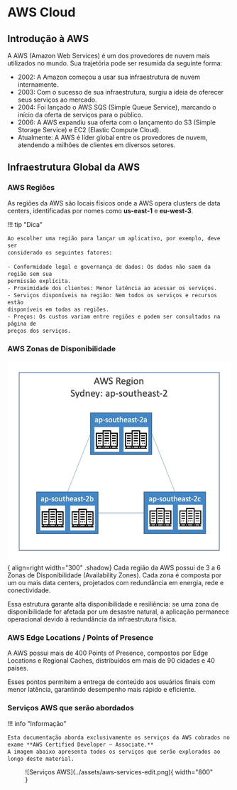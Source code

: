 # **AWS Cloud**

## **Introdução à AWS**

A AWS (Amazon Web Services) é um dos provedores de nuvem mais utilizados no mundo. Sua trajetória pode ser resumida da seguinte forma:

- 2002: A Amazon começou a usar sua infraestrutura de nuvem internamente.
- 2003: Com o sucesso de sua infraestrutura, surgiu a ideia de oferecer seus serviços ao mercado.
- 2004: Foi lançado o AWS SQS (Simple Queue Service), marcando o início da oferta de serviços para o público.
- 2006: A AWS expandiu sua oferta com o lançamento do S3 (Simple Storage Service) e EC2 (Elastic Compute Cloud).
- Atualmente: A AWS é líder global entre os provedores de nuvem, atendendo a milhões de clientes em diversos setores.

## **Infraestrutura Global da AWS**

### AWS Regiões
As regiões da AWS são locais físicos onde a AWS opera clusters de data centers,
identificadas por nomes como **us-east-1** e **eu-west-3**.

!!! tip "Dica"

    Ao escolher uma região para lançar um aplicativo, por exemplo, deve ser
    considerado os seguintes fatores:

    - Conformidade legal e governança de dados: Os dados não saem da região sem sua
    permissão explícita.
    - Proximidade dos clientes: Menor latência ao acessar os serviços.
    - Serviços disponíveis na região: Nem todos os serviços e recursos estão
    disponíveis em todas as regiões.
    - Preços: Os custos variam entre regiões e podem ser consultados na página de
    preços dos serviços.

### AWS Zonas de Disponibilidade

<!-- ![Zonas de Disponibilidade AWS](../assets/aws-azs.png){ width="300" height="300" .shadow} -->

![Zonas de Disponibilidade AWS](../assets/aws-azs.png){ align=right width="300" .shadow}
Cada região da AWS possui de 3 a 6 Zonas de Disponibilidade (Availability Zones).
Cada zona é composta por um ou mais data centers, projetados com redundância em
energia, rede e conectividade.

Essa estrutura garante alta disponibilidade e resiliência: se uma zona de
disponibilidade for afetada por um desastre natural, a aplicação permanece
operacional devido à redundância da infraestrutura física.

### AWS Edge Locations / Points of Presence

A AWS possui mais de 400 Points of Presence, compostos por Edge Locations e
Regional Caches, distribuídos em mais de 90 cidades e 40 países.

Esses pontos permitem a entrega de conteúdo aos usuários finais com menor
latência, garantindo desempenho mais rápido e eficiente.

### Serviços AWS que serão abordados

!!! info "Informação"

    Esta documentação aborda exclusivamente os serviços da AWS cobrados no exame **AWS Certified Developer – Associate.**
    A imagem abaixo apresenta todos os serviços que serão explorados ao longo deste material.


<figure markdown="span">
  ![Serviços AWS](../assets/aws-services-edit.png){ width="800" }
  <!-- <figcaption>Serviços AWS cobrados no exame AWS Developer Associate</figcaption> -->
</figure>
